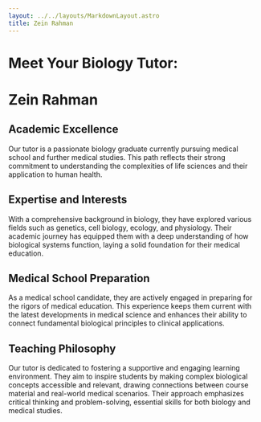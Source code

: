 ```yaml
---
layout: ../../layouts/MarkdownLayout.astro
title: Zein Rahman
---
```


# Meet Your Biology Tutor:

# Zein Rahman

## Academic Excellence

Our tutor is a passionate biology graduate currently pursuing medical school and further medical studies. This path reflects their strong commitment to understanding the complexities of life sciences and their application to human health.

## Expertise and Interests

With a comprehensive background in biology, they have explored various fields such as genetics, cell biology, ecology, and physiology. Their academic journey has equipped them with a deep understanding of how biological systems function, laying a solid foundation for their medical education.

## Medical School Preparation

As a medical school candidate, they are actively engaged in preparing for the rigors of medical education. This experience keeps them current with the latest developments in medical science and enhances their ability to connect fundamental biological principles to clinical applications.

## Teaching Philosophy

Our tutor is dedicated to fostering a supportive and engaging learning environment. They aim to inspire students by making complex biological concepts accessible and relevant, drawing connections between course material and real-world medical scenarios. Their approach emphasizes critical thinking and problem-solving, essential skills for both biology and medical studies.

